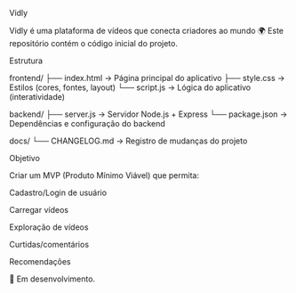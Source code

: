 Vidly

Vidly é uma plataforma de vídeos que conecta criadores ao mundo 🌍
Este repositório contém o código inicial do projeto.

Estrutura

frontend/
 ├── index.html   → Página principal do aplicativo
 ├── style.css    → Estilos (cores, fontes, layout)
 └── script.js    → Lógica do aplicativo (interatividade)

backend/
 ├── server.js    → Servidor Node.js + Express
 └── package.json → Dependências e configuração do backend

docs/
 └── CHANGELOG.md → Registro de mudanças do projeto

Objetivo

Criar um MVP (Produto Mínimo Viável) que permita:

Cadastro/Login de usuário

Carregar vídeos

Exploração de vídeos

Curtidas/comentários

Recomendações


🚀 Em desenvolvimento.
